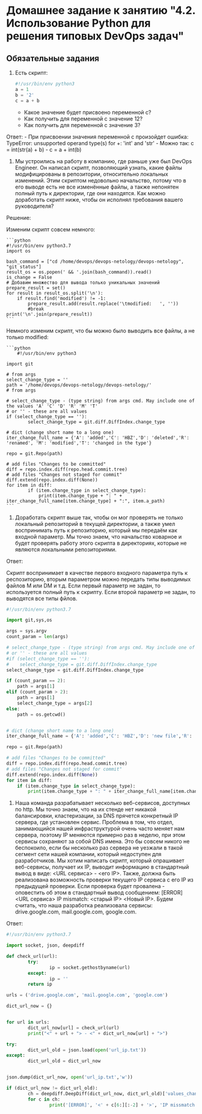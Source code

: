 # Домашнее задание к занятию "4.2. Использование Python для решения типовых DevOps задач"

## Обязательные задания

1. Есть скрипт:
	```python
    #!/usr/bin/env python3
	a = 1
	b = '2'
	c = a + b
	```
	* Какое значение будет присвоено переменной c?
	* Как получить для переменной c значение 12?
	* Как получить для переменной c значение 3?

Ответ:
	- При присвоении значения переменной c произойдет ошибка: TypeError: unsupported operand type(s) for +: 'int' and 'str'
	- Можно так: c = int(str(a) + b)
	- c = a + int(b)

1. Мы устроились на работу в компанию, где раньше уже был DevOps Engineer. Он написал скрипт, позволяющий узнать, какие файлы модифицированы в репозитории, относительно локальных изменений. Этим скриптом недовольно начальство, потому что в его выводе есть не все изменённые файлы, а также непонятен полный путь к директории, где они находятся. Как можно доработать скрипт ниже, чтобы он исполнял требования вашего руководителя?

Решение:

Изменим скрипт совсем немного:

	```python
	#!/usr/bin/env python3.7
	import os
	
	bash_command = ["cd /home/devops/devops-netology/devops-netology", "git status"]
	result_os = os.popen(' && '.join(bash_command)).read()
	is_change = False
	# Добавим множество для вывода только уникальных значений
	prepare_result = set()
	for result in result_os.split('\n'):
    	if result.find('modified') != -1:
        	prepare_result.add(result.replace('\tmodified:   ', ''))
        	#break
	print('\n'.join(prepare_result))
	```

Немного изменим скрипт, что бы можно было выводить все файлы, а не только modified:

	```python
    	#!/usr/bin/env python3

	import git
	
	# from args
	select_change_type = ''
	path = '/home/devops/devops-netology/devops-netology/'
	# from args
	
	# select_change_type - (type string) from args cmd. May include one of the values 'A' 'C' 'D' 'R' 'M' 'T'
	# or '' - these are all values
	if (select_change_type == ''):
    		select_change_type = git.diff.DiffIndex.change_type
	
	# dict (change short name to a long one)
	iter_change_full_name = {'A': 'added','C': 'HBZ','D': 'deleted','R': 'renamed', 'M': 'modified','T': 'changed in the type'}
	
	repo = git.Repo(path)
	
	# add files "Changes to be committed"
	diff = repo.index.diff(repo.head.commit.tree)
	# add files "Changes not staged for commit"
	diff.extend(repo.index.diff(None))
	for item in diff:
    		if (item.change_type in select_change_type):
       			print(item.change_type + ": " + iter_change_full_name[item.change_type] + ":", item.a_path)
	```

1. Доработать скрипт выше так, чтобы он мог проверять не только локальный репозиторий в текущей директории, а также умел воспринимать путь к репозиторию, который мы передаём как входной параметр. Мы точно знаем, что начальство коварное и будет проверять работу этого скрипта в директориях, которые не являются локальными репозиториями.


Ответ:

Скрипт воспринимает в качестве первого входного параметра путь к респозиторию, вторым параметром можно передать типы выводимых файлов M или DM и т.д. Если первый параметр не задан, то используется полный путь к скрипту. Если второй параметр не задан, то выводятся все типы фйлов.


```python
#!/usr/bin/env python3.7

import git,sys,os

args = sys.argv
count_param = len(args)

# select_change_type - (type string) from args cmd. May include one of the values 'A' 'C' 'D' 'R' 'M' 'T'
# or '' - these are all values
#if (select_change_type == ''):
#    select_change_type = git.diff.DiffIndex.change_type
select_change_type = git.diff.DiffIndex.change_type

if (count_param == 2):
    path = args[1]
elif (count_param > 2):
    path = args[1]
    select_change_type = args[2]
else:
    path = os.getcwd()


# dict (change short name to a long one)
iter_change_full_name = {'A': 'added','C': 'HBZ','D': 'new file','R': 'renamed', 'M': 'modified','T': 'changed in the type'}

repo = git.Repo(path)

# add files "Changes to be committed"
diff = repo.index.diff(repo.head.commit.tree)
# add files "Changes not staged for commit"
diff.extend(repo.index.diff(None))
for item in diff:
    if (item.change_type in select_change_type):
        print(item.change_type + ": " + iter_change_full_name[item.change_type] + ":", item.a_path)

```

1. Наша команда разрабатывает несколько веб-сервисов, доступных по http. Мы точно знаем, что на их стенде нет никакой балансировки, кластеризации, за DNS прячется конкретный IP сервера, где установлен сервис. Проблема в том, что отдел, занимающийся нашей инфраструктурой очень часто меняет нам сервера, поэтому IP меняются примерно раз в неделю, при этом сервисы сохраняют за собой DNS имена. Это бы совсем никого не беспокоило, если бы несколько раз сервера не уезжали в такой сегмент сети нашей компании, который недоступен для разработчиков. Мы хотим написать скрипт, который опрашивает веб-сервисы, получает их IP, выводит информацию в стандартный вывод в виде: <URL сервиса> - <его IP>. Также, должна быть реализована возможность проверки текущего IP сервиса c его IP из предыдущей проверки. Если проверка будет провалена - оповестить об этом в стандартный вывод сообщением: [ERROR] <URL сервиса> IP mismatch: <старый IP> <Новый IP>. Будем считать, что наша разработка реализовала сервисы: drive.google.com, mail.google.com, google.com.

Ответ:

```python
#!/usr/bin/env python3.7

import socket, json, deepdiff

def check_url(url):
        try:
                ip = socket.gethostbyname(url)
        except:
                ip = ''
        return ip

urls = ('drive.google.com', 'mail.google.com', 'google.com')

dict_url_now = {}


for url in urls:
        dict_url_now[url] = check_url(url)
        print("<" + url + "> - <" + dict_url_now[url] + ">")

try:
        dict_url_old = json.load(open('url_ip.txt'))
except:
        dict_url_old = dict_url_now


json.dump(dict_url_now, open('url_ip.txt','w'))

if (dict_url_now != dict_url_old):
        ch = deepdiff.DeepDiff(dict_url_now, dict_url_old)['values_changed']
        for c in ch:
                print('[ERROR]', '<' + c[6:][:-2] + '>', 'IP missmatch:', '<' + ch[c]["old_value"] + '>','<' + ch[c]["new_value"] + '>')

```
